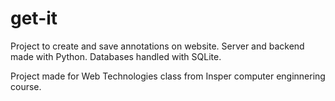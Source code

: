 # get-it
Project to create and save annotations on website. Server and backend made with Python. Databases handled with SQLite.

Project made for Web Technologies class from Insper computer enginnering course.
